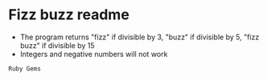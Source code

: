 # Fizz buzz readme

* The program returns "fizz" if divisible by 3, "buzz" if divisible by 5, "fizz buzz" if divisible by 15
* Integers and negative numbers will not work

`Ruby Gems`
